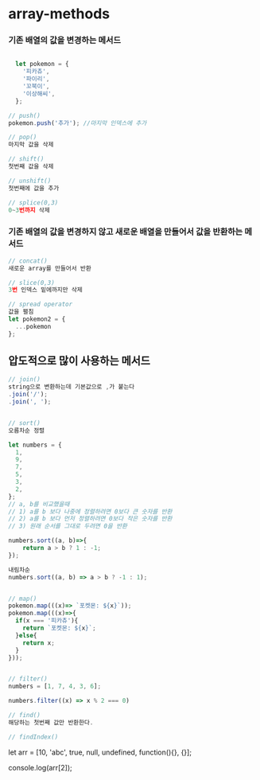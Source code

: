 # array-methods

### 기존 배열의 값을 변경하는 메서드

```js

  let pokemon = {
    '피카츄',
    '파이리',
    '꼬북이',
    '이상해씨',
  };

// push()
pokemon.push('추가'); //마지막 인덱스에 추가

// pop()
마지막 값을 삭제

// shift()
첫번째 값을 삭제

// unshift()
첫번째에 값을 추가

// splice(0,3)
0~3번까지 삭제

```

### 기존 배열의 값을 변경하지 않고 새로운 배열을 만들어서 값을 반환하는 메서드

```js
// concat()
새로운 array를 만들어서 반환

// slice(0,3)
3번 인덱스 밑에까지만 삭제

// spread operator
값을 펼침
let pokemon2 = {
  ...pokemon
};
```

## 압도적으로 많이 사용하는 메서드

```js
// join()
string으로 변환하는데 기본값으로 ,가 붙는다
.join('/');
.join(', ');


// sort()
오름차순 정렬

let numbers = {
  1,
  9,
  7,
  5,
  3,
  2,
};
// a, b를 비교했을때
// 1) a를 b 보다 나중에 정렬하려면 0보다 큰 숫자를 반환
// 2) a를 b 보다 먼저 정렬하려면 0보다 작은 숫자를 반환
// 3) 원래 순서를 그대로 두려면 0을 반환

numbers.sort((a, b)=>{
    return a > b ? 1 : -1;
});

내림차순
numbers.sort((a, b) => a > b ? -1 : 1);


// map()
pokemon.map(((x)=> `포켓몬: ${x}`));
pokemon.map(((x)=>{
  if(x === '피카츄'){
    return `포켓몬: ${x}`;
  }else{
    return x;
  }
}));


// filter()
numbers = [1, 7, 4, 3, 6];

numbers.filter((x) => x % 2 === 0)

// find()
해당하는 첫번째 값만 반환한다.

// findIndex()

```

let arr = [10, 'abc', true, null, undefined, function(){}, {}];

console.log(arr[2]);
